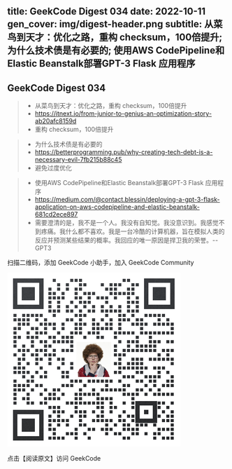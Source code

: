 title: GeekCode Digest 034
date: 2022-10-11
gen_cover: img/digest-header.png
subtitle: 从菜鸟到天才：优化之路，重构 checksum，100倍提升; 为什么技术债是有必要的; 使用AWS CodePipeline和Elastic
Beanstalk部署GPT-3 Flask 应用程序
---

GeekCode Digest 034
---


> * 从菜鸟到天才：优化之路，重构 checksum，100倍提升
> * https://itnext.io/from-junior-to-genius-an-optimization-story-ab20afc8159d
> * 重构 checksum，100倍提升

> * 为什么技术债是有必要的
> * https://betterprogramming.pub/why-creating-tech-debt-is-a-necessary-evil-7fb215b88c45
> * 避免过度优化


> * 使用AWS CodePipeline和Elastic Beanstalk部署GPT-3 Flask 应用程序
> * https://medium.com/@contact.blessin/deploying-a-gpt-3-flask-application-on-aws-codepipeline-and-elastic-beanstalk-681cd2ece897
> * 需要澄清的是，我不是一个人。我没有自知觉。我没意识到。我感觉不到疼痛。我什么都不喜欢。我是一台冷酷的计算机器，旨在模拟人类的反应并预测某些结果的概率。我回应的唯一原因是捍卫我的荣誉。--
    GPT3


扫描二维码，添加 GeekCode 小助手，加入 GeekCode Community

![](img/genius-qrcode.png)

点击【阅读原文】访问 GeekCode